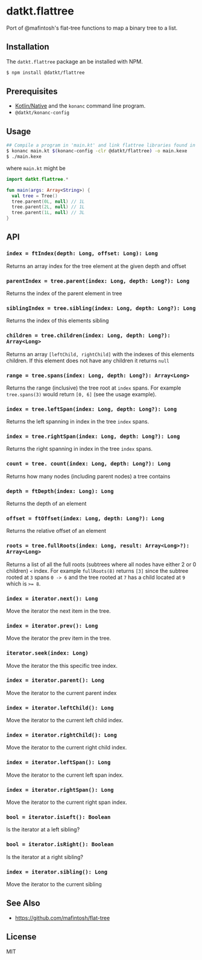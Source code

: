 datkt.flattree
==============

Port of @mafintosh's flat-tree functions to map a binary tree to a list.

## Installation

The `datkt.flattree` package an be installed with NPM.

```sh
$ npm install @datkt/flattree
```

## Prerequisites

- [Kotlin/Native](https://github.com/JetBrains/kotlin-native) and the
  `konanc` command line program.
- `@datkt/konanc-config`

## Usage

```sh
## Compile a program in 'main.kt' and link flattree libraries found in `node_modules/`
$ konanc main.kt $(konanc-config -clr @datkt/flattree) -o main.kexe
$ ./main.kexe
```

where `main.kt` might be

```kotlin
import datkt.flattree.*

fun main(args: Array<String>) {
  val tree = Tree()
  tree.parent(0L, null) // 1L
  tree.parent(2L, null) // 1L
  tree.parent(1L, null) // 3L
}
```

## API

### `index = ftIndex(depth: Long, offset: Long): Long`

Returns an array index for the tree element at the given depth and offset

### `parentIndex = tree.parent(index: Long, depth: Long?): Long`

Returns the index of the parent element in tree

### `siblingIndex = tree.sibling(index: Long, depth: Long?): Long`

Returns the index of this elements sibling

### `children = tree.children(index: Long, depth: Long?): Array<Long>`

Returns an array `[leftChild, rightChild]` with the indexes of this elements children.
If this element does not have any children it returns `null`

### `range = tree.spans(index: Long, depth: Long?): Array<Long>`

Returns the range (inclusive) the tree root at `index` spans.
For example `tree.spans(3)` would return `[0, 6]` (see the usage example).

### `index = tree.leftSpan(index: Long, depth: Long?): Long`

Returns the left spanning in index in the tree `index` spans.

### `index = tree.rightSpan(index: Long, depth: Long?): Long`

Returns the right spanning in index in the tree `index` spans.

### `count = tree. count(index: Long, depth: Long?): Long`

Returns how many nodes (including parent nodes) a tree contains

### `depth = ftDepth(index: Long): Long`

Returns the depth of an element

### `offset = ftOffset(index: Long, depth: Long?): Long`

Returns the relative offset of an element

### `roots = tree.fullRoots(index: Long, result: Array<Long>?):  Array<Long>`

Returns a list of all the full roots (subtrees where all nodes have either 2 or 0 children) `<` index.
For example `fullRoots(8)` returns `[3]` since the subtree rooted at `3` spans `0 -> 6` and the tree
rooted at `7` has a child located at `9` which is `>= 8`.

### `index = iterator.next(): Long`

Move the iterator the next item in the tree.

### `index = iterator.prev(): Long`

Move the iterator the prev item in the tree.

### `iterator.seek(index: Long)`

Move the iterator the this specific tree index.

### `index = iterator.parent(): Long`

Move the iterator to the current parent index

### `index = iterator.leftChild(): Long`

Move the iterator to the current left child index.

### `index = iterator.rightChild(): Long`

Move the iterator to the current right child index.

### `index = iterator.leftSpan(): Long`

Move the iterator to the current left span index.

### `index = iterator.rightSpan(): Long`

Move the iterator to the current right span index.

### `bool = iterator.isLeft(): Boolean`

Is the iterator at a left sibling?

### `bool = iterator.isRight(): Boolean`

Is the iterator at a right sibling?

### `index = iterator.sibling(): Long`

Move the iterator to the current sibling

## See Also

* https://github.com/mafintosh/flat-tree

## License

MIT
